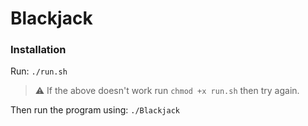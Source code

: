 

# Blackjack

### Installation
Run: `./run.sh`
> :warning: If the above doesn't work run `chmod +x run.sh` then try again.

Then run the program using:
`./Blackjack`
